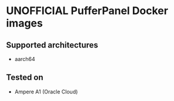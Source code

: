 # UNOFFICIAL PufferPanel Docker images

## Supported architectures
- aarch64

## Tested on
- Ampere A1 (Oracle Cloud)